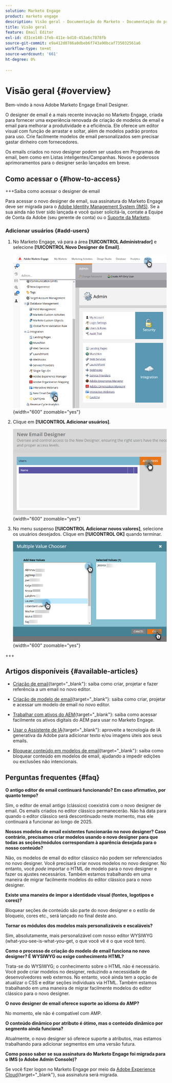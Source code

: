 ```yaml
---
solution: Marketo Engage
product: marketo engage
description: Visão geral - Documentação do Marketo - Documentação do produto
title: Visão geral
feature: Email Editor
exl-id: d31ce148-1feb-411e-bd10-453a6c7878fb
source-git-commit: e9a412d0786a0dbeb6f743a90bcaf735032561a6
workflow-type: tm+mt
source-wordcount: '661'
ht-degree: 0%

---
```


# Visão geral {#overview}

Bem-vindo à nova Adobe Marketo Engage Email Designer.

O designer de email é a mais recente inovação no Marketo Engage, criada para fornecer uma experiência renovada de criação de modelos de email e email para melhorar a produtividade e a eficiência. Ele oferece um editor visual com função de arrastar e soltar, além de modelos padrão prontos para uso. Crie facilmente modelos de email personalizados sem precisar gastar dinheiro com fornecedores.

Os emails criados no novo designer podem ser usados em Programas de email, bem como em Listas inteligentes/Campanhas. Novos e poderosos aprimoramentos para o designer serão lançados em breve.

## Como acessar o {#how-to-access}

+++Saiba como acessar o designer de email

Para acessar o novo designer de email, sua assinatura do Marketo Engage deve ser migrada para o [Adobe Identity Management System (IMS)](https://experienceleague.adobe.com/en/docs/marketo/using/product-docs/administration/marketo-with-adobe-identity/adobe-identity-management-overview). Se a sua ainda não tiver sido lançada e você quiser solicitá-la, contate a Equipe de Conta da Adobe (seu gerente de conta) ou o [Suporte da Marketo](https://nation.marketo.com/t5/support/ct-p/Support).

### Adicionar usuários {#add-users}

1. No Marketo Engage, vá para a área **[!UICONTROL Administrador]** e selecione **[!UICONTROL Novo Designer de Email]**.

   ![Selecionando o novo Designer de email na navegação à esquerda do Administrador](assets/overview-1.png){width="600" zoomable="yes"}

1. Clique em **[!UICONTROL Adicionar usuários]**.

   ![Botão Adicionar Usuários](assets/overview-2.png){width="600" zoomable="yes"}

1. No menu suspenso **[!UICONTROL Adicionar novos valores]**, selecione os usuários desejados. Clique em **[!UICONTROL OK]** quando terminar.

   ![Escolhendo usuários da lista](assets/overview-3.png){width="600" zoomable="yes"}

+++

## Artigos disponíveis {#available-articles}

* [Criação de email](/help/marketo/product-docs/email-marketing/email-designer/email-authoring.md){target="_blank"}: saiba como criar, projetar e fazer referência a um email no novo editor.

* [Criação de modelo de email](/help/marketo/product-docs/email-marketing/email-designer/email-template-authoring.md){target="_blank"}: saiba como criar, projetar e acessar um modelo de email no novo editor.

* [Trabalhar com ativos do AEM](/help/marketo/product-docs/email-marketing/email-designer/aem-assets.md){target="_blank"}: saiba como acessar facilmente os ativos digitais do AEM para usar no Marketo Engage.

* [Usar o Assistente de IA](/help/marketo/product-docs/email-marketing/email-designer/ai-assistant.md){target="_blank"}: aproveite a tecnologia de IA generativa da Adobe para adicionar texto e/ou imagens úteis aos seus emails.

* [Bloquear conteúdo em modelos de email](/help/marketo/product-docs/email-marketing/email-designer/content-locking.md){target="_blank"}: saiba como bloquear conteúdo em modelos de email, ajudando a impedir edições ou exclusões não intencionais.

## Perguntas frequentes {#faq}

**O antigo editor de email continuará funcionando? Em caso afirmativo, por quanto tempo?**

Sim, o editor de email antigo (clássico) coexistirá com o novo designer de email. Os emails criados no editor clássico permanecerão. Não há data para quando o editor clássico será descontinuado neste momento, mas ele continuará a funcionar ao longo de 2025.

**Nossos modelos de email existentes funcionarão no novo designer? Caso contrário, precisamos criar modelos usando o novo designer para que todas as seções/módulos correspondam à aparência desejada para o nosso conteúdo?**

Não, os modelos de email do editor clássico não podem ser referenciados no novo designer. Você precisará criar novos modelos no novo designer. No entanto, você _pode_ importar o HTML de modelo para o novo designer e fazer os ajustes necessários. Também estamos trabalhando em uma maneira de migrar facilmente modelos do editor clássico para o novo designer.

**Existe uma maneira de impor a identidade visual (fontes, logotipos e cores)?**

Bloquear seções de conteúdo são parte do novo designer e o estilo de bloqueio, cores etc., será lançado no final deste ano.

**Tornar os módulos dos modelos mais personalizáveis e escaláveis?**

Sim, absolutamente, mais personalizável com nosso editor WYSIWYG (what-you-see-is-what-you-get, o que você vê é o que você tem).

**Como o processo de criação do modelo de email funciona no novo designer? É WYSIWYG ou exige conhecimento HTML?**

Trata-se do WYSIWYG; o conhecimento sobre o HTML não é necessário. Você pode criar
modelos no designer, reduzindo a necessidade de desenvolvedores web externos. No entanto, você ainda tem a opção de atualizar o CSS e editar seções individuais via HTML. Também estamos trabalhando em uma maneira de migrar facilmente modelos do editor clássico para o novo designer.

**O novo designer de email oferece suporte ao idioma do AMP?**

No momento, ele não é compatível com AMP.

**O conteúdo dinâmico por atributo é ótimo, mas o conteúdo dinâmico por segmento ainda funciona?**

Atualmente, o novo designer só oferece suporte a atributos, mas estamos trabalhando para adicionar segmentos em uma versão futura.

**Como posso saber se sua assinatura do Marketo Engage foi migrada para o IMS (o Adobe Admin Console)?**

Se você fizer logon no Marketo Engage por meio da [Adobe Experience Cloud](https://experiencecloud.adobe.com/){target="_blank"}, sua assinatura será migrada.
